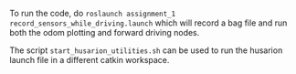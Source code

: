 To run the code, do `roslaunch assignment_1 record_sensors_while_driving.launch` which will record a bag file and run both the odom plotting and forward driving nodes.

The script `start_husarion_utilities.sh` can be used to run the husarion launch file in a different catkin workspace.
